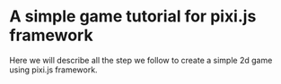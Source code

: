 A simple game tutorial for pixi.js framework
============================

Here we will describe all the step we follow to create a simple 2d game using pixi.js framework.


